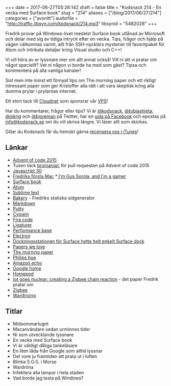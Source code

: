 +++
date = 2017-06-27T05:26:14Z
draft = false
title = "Kodsnack 214 - En vecka med Surface book"
slug = "214"
aliases = ["/blog/2017/06/27/214"]
categories = ["avsnitt"]
audiofile = "http://traffic.libsyn.com/kodsnack/214.mp3"
libsynid = "5482028"
+++

Fredrik provar på Windows-livet medelst Surface book utlånad av Microsoft och delar med sig av tidiga intryck efter en vecka. Tips, frågor och hjälp på vägen välkomnas varmt, allt från SSH-nycklars mysterier till favoritpaket för Atom och intrikata detaljer kring Visual studio och C++!

Vi vill höra av er lyssnare mer om allt annat också! Vill ni att vi pratar om något speciellt? Vet ni någon vi borde ha med som gäst? Tipsa och kommentera på alla vanliga kanaler!

Sist men inte minst ett förnyat tips om The morning paper och ett riktigt intressant paper som ger Kristoffer alla rätt i att vara skeptisk kring alla dumma prylar i prylarnas internet.

Ett stort tack till [Cloudnet](http://www.cloudnet.se) som sponsrar vår [VPS](http://en.wikipedia.org/wiki/Virtual_private_server)!

Har du kommentarer, frågor eller tips? Vi är [@kodsnack](https://www.twitter.com/kodsnack), [@tobiashieta](https://www.twitter.com/tobiashieta), [@iskrig](https://www.twitter.com/iskrig) och [@bjoreman](https://www.twitter.com/bjoreman) på Twitter, har en [sida på Facebook](https://www.facebook.com/kodsnack) och epostas på [info@kodsnack.se](mailto:info@kodsnack.se) om du vill skriva längre. Vi läser allt som skickas.

Gillar du Kodsnack får du hemskt gärna [recensera oss i iTunes](http://itunes.apple.com/se/podcast/kodsnack/id561631498?l=en)!

## Länkar ##
* [Advent of code 2015](http://adventofcode.com/2015)
* Tusen tack [bromaniac](https://github.com/bromaniac) för pull requesten på Advent of code 2015
* [Javascript 30](https://javascript30.com/)
* [Fredriks första Mac](http://www.everymac.com/systems/apple/powerbook_g4/specs/powerbook_g4_867_12.html)
*[ I'm Gus Sorola, and I'm a gamer](https://www.youtube.com/watch?v=2B-ekl_cEWk)
* [Surface book](https://en.wikipedia.org/wiki/Surface_Book)
* [Atom](https://atom.io/)
* [Sublime text](https://www.sublimetext.com/)
* [Bakery](https://github.com/bjoreman/bakery) - Fredriks statiska sidgenerator
* [Markdown](https://daringfireball.net/projects/markdown/)
* [Putty](http://www.putty.org/)
* [Cygwin](https://cygwin.com/)
* [Fira code](https://github.com/tonsky/FiraCode)
* [Ligaturer](https://en.wikipedia.org/wiki/Typographic_ligature)
* [Performance base](https://arstechnica.com/gadgets/2016/11/surface-book-with-performance-base-a-lot-more-graphics-in-a-little-more-weight/)
* [Electron](https://electron.atom.io/)
* [Dockningsstationen för Surface hette helt enkelt Surface dock](https://www.microsoft.com/en-us/store/d/microsoft-surface-dock/8qrh2npz0s0p/hpr1)
* [Papers we love](https://www.meetup.com/Papers-We-Love-Gothenburg/)
* [The morning paper](https://blog.acolyer.org/)
* [Philips hue](https://bjoreman.com/archive-Philips-Hue.html)
* [Amazon echo](https://en.wikipedia.org/wiki/Amazon_Echo)
* [Google home](https://en.wikipedia.org/wiki/Google_Home)
* [Homepod](https://en.wikipedia.org/wiki/HomePod)
* [Iot goes nuclear: creating a Zigbee chain reaction](https://blog.acolyer.org/2017/06/22/iot-goes-nuclear-creating-a-zigbee-chain-reaction/) - det paper Fredrik pratar om
* [Zigbee](https://en.wikipedia.org/wiki/Zigbee)
* [Wardriving](https://en.wikipedia.org/wiki/Wardriving)

## Titlar ##
* Midsommarlugnt
* Macanvändare sedan urminnes tider
* Ni som utvecklande lyssnare
* En vecka med Surface book
* Vi är väldigt dåliga tankeläsare
* En liten låda från Google som alltid lyssnar
* Det vore ju framtiden att prata ut i luften
* Blinka S.O.S. i Morse
* Wardröna
* Infektera alla lampor i hela staden
* Vad borde jag testa på Windows?

